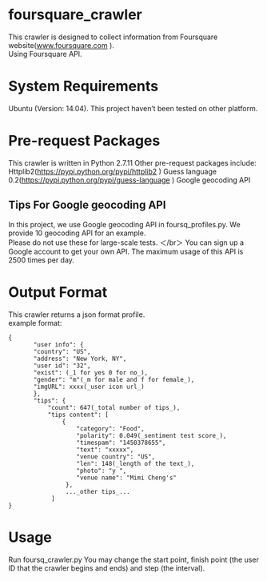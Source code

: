 
# foursquare_crawler
This crawler is designed to collect information from Foursquare website(www.foursquare.com ).</br>Using Foursquare API.</br> 
# System Requirements
Ubuntu (Version: 14.04). This project haven’t been tested on other platform.
# Pre-request Packages
This crawler is written in Python 2.7.11
Other pre-request packages include:
Httplib2(https://pypi.python.org/pypi/httplib2 )
Guess language 0.2(https://pypi.python.org/pypi/guess-language )
Google geocoding API
## Tips For Google geocoding API
In this project, we use Google geocoding API in foursq_profiles.py. We provide 10 geocoding API for an example.</br>
   Please do not use these for large-scale tests. ＜/br＞
   You can sign up a Google account to get your own API. The maximum usage of this API is 2500 times per day.</br>

# Output Format
   This crawler returns a json format profile.</br>
   example format:</br>
   
    {   
           "user info": {     
           "country": "US",      
           "address": "New York, NY",     
           "user id": "32",      
           "exist": (_1 for yes 0 for no_),      
           "gender": "m"(_m for male and f for female_),     
           "imgURL": xxxx(_user icon url_)
           },        
           "tips": {     
               "count": 647(_total number of tips_),     
               "tips content": [     
                   { 
                       "category": "Food",     
                       "polarity": 0.049(_sentiment test score_),      
                       "timespam": "1450378655",      
                       "text": "xxxxx",      
                       "venue country": "US",      
                       "len": 148(_length of the text_),      
                       "photo": "y ",      
                       "venue name": "Mimi Cheng's"     
                    }, 
                    ..._other tips_... 
                ] 
    } 
    
# Usage
   Run foursq_crawler.py 
   You may change the start point, finish point (the user ID that the crawler begins and ends) and step (the interval).
